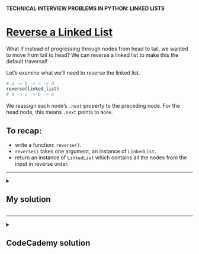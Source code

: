 #### TECHNICAL INTERVIEW PROBLEMS IN PYTHON: LINKED LISTS

# [Reverse a Linked List](https://www.codecademy.com/courses/technical-interview-practice-python/lessons/tip-python-linked-lists/exercises/tip-python-ll-reverse)

What if instead of progressing through nodes from head to tail, we wanted to move from tail to head? 
We can reverse a linked list to make this the default traversal!

Let’s examine what we’ll need to reverse the linked list.
```python
# a -> b -> c -> d
reverse(linked_list)
# d -> c -> b -> a
```
We reassign each node’s `.next` property to the preceding node. 
For the head node, this means `.next` points to `None`.

## To recap:
* write a function: `reverse()`.
* `reverse()` takes one argument, an instance of `LinkedList`.
* return an instance of `LinkedList` which contains all the nodes from the input in reverse order.

<hr />
<details title="Click me to show...">
<summary>
 
## My solution

</summary>
<p>
     
```python
def reverse(linked_list):
    prev_node = linked_list.head
    current_node = linked_list.head.next

    while current_node:
        # add current node to the beginning:
        linked_list.add(current_node.val)
        # delete current node:
        prev_node.next = current_node.next
        # move to the next node:
        current_node = current_node.next
    
    return linked_list
```

</p>
</details>
<hr />
<details title="Click me to show...">
<summary>
 
## CodeCademy solution

</summary>
<p>
     
```python

```

</p>
</details>
